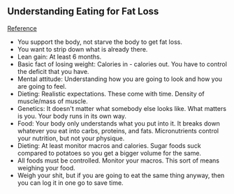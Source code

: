 ## Understanding Eating for Fat Loss
[Reference](https://www.youtube.com/watch?v=2Bx3ybehrD4&feature=youtu.be)

- You support the body, not starve the body to get fat loss.
- You want to strip down what is already there.
- Lean gain: At least 6 months.
- Basic fact of losing weight: Calories in - calories out. You have to control the deficit that you have.
- Mental attitude: Understanding how you are going to look and how you are going to feel.
- Dieting: Realistic expectations. These come with time. Density of muscle/mass of muscle.
- Genetics: It doesn't matter what somebody else looks like. What matters is you. Your body runs in its own way.
- Food: Your body only understands what you put into it. It breaks down whatever you eat into carbs, proteins, and fats. Micronutrients control your nutrition, but not your physique.
- Dieting: At least monitor macros and calories. Sugar foods suck compared to potatoes so you get a bigger volume for the same.
- All foods must be controlled. Monitor your macros. This sort of means weighing your food.
- Weigh your shit, but if you are going to eat the same thing anyway, then you can log it in one go to save time.
